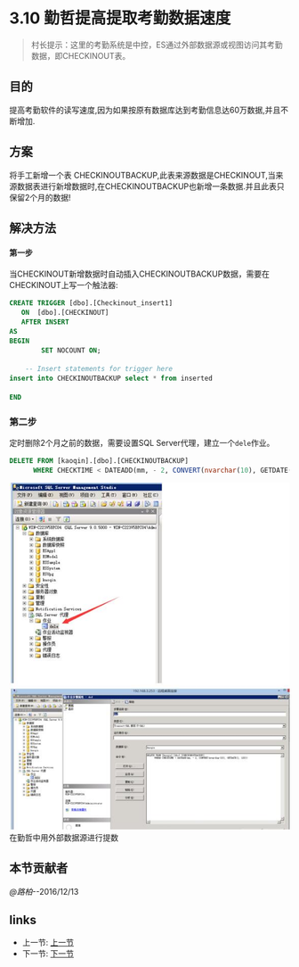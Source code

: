 # 3.10 勤哲提高提取考勤数据速度
>村长提示：这里的考勤系统是中控，ES通过外部数据源或视图访问其考勤数据，即CHECKINOUT表。

## 目的
提高考勤软件的读写速度,因为如果按原有数据库达到考勤信息达60万数据,并且不断增加.

## 方案
将手工新增一个表 CHECKINOUTBACKUP,此表来源数据是CHECKINOUT,当来源数据表进行新增数据时,在CHECKINOUTBACKUP也新增一条数据.并且此表只保留2个月的数据!

## 解决方法
#### 第一步
当CHECKINOUT新增数据时自动插入CHECKINOUTBACKUP数据，需要在CHECKINOUT上写一个触法器:
```sql
CREATE TRIGGER [dbo].[Checkinout_insert1] 
   ON  [dbo].[CHECKINOUT]
   AFTER INSERT
AS 
BEGIN
        SET NOCOUNT ON;

    -- Insert statements for trigger here
insert into CHECKINOUTBACKUP select * from inserted

END
```

### 第二步
定时删除2个月之前的数据，需要设置SQL Server代理，建立一个`dele`作业。

```sql
DELETE FROM [kaoqin].[dbo].[CHECKINOUTBACKUP]
      WHERE CHECKTIME < DATEADD(mm, - 2, CONVERT(nvarchar(10), GETDATE(), 120))
```

![](/images/3.10.1.jpg)
在勤哲中用外部数据源进行提数

## 本节贡献者
*@路柏*--2016/12/13  


## links
  * 上一节: [上一节](<03.9.md>)
  * 下一节: [下一节](<03.11.md>)
